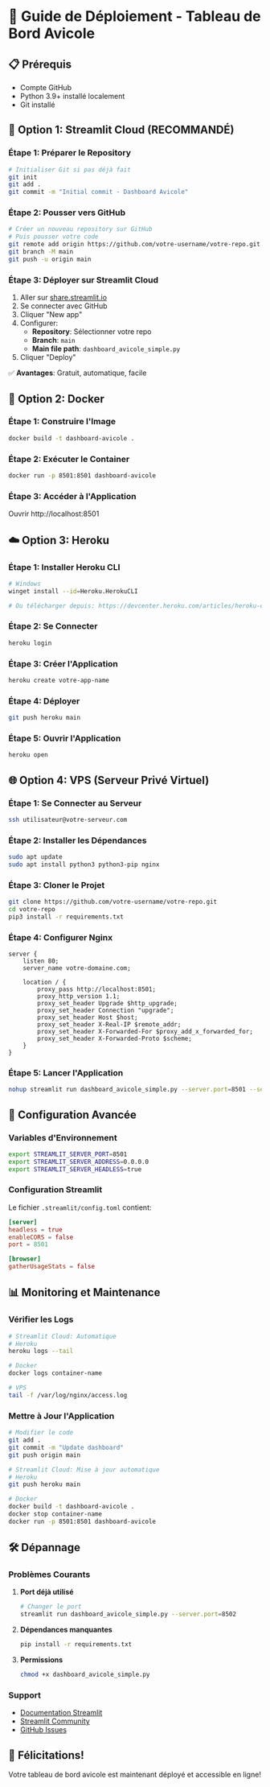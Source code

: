 # 🚀 Guide de Déploiement - Tableau de Bord Avicole

## 📋 Prérequis

- Compte GitHub
- Python 3.9+ installé localement
- Git installé

## 🎯 Option 1: Streamlit Cloud (RECOMMANDÉ)

### Étape 1: Préparer le Repository
```bash
# Initialiser Git si pas déjà fait
git init
git add .
git commit -m "Initial commit - Dashboard Avicole"
```

### Étape 2: Pousser vers GitHub
```bash
# Créer un nouveau repository sur GitHub
# Puis pousser votre code
git remote add origin https://github.com/votre-username/votre-repo.git
git branch -M main
git push -u origin main
```

### Étape 3: Déployer sur Streamlit Cloud
1. Aller sur [share.streamlit.io](https://share.streamlit.io)
2. Se connecter avec GitHub
3. Cliquer "New app"
4. Configurer:
   - **Repository**: Sélectionner votre repo
   - **Branch**: `main`
   - **Main file path**: `dashboard_avicole_simple.py`
5. Cliquer "Deploy"

✅ **Avantages**: Gratuit, automatique, facile

## 🐳 Option 2: Docker

### Étape 1: Construire l'Image
```bash
docker build -t dashboard-avicole .
```

### Étape 2: Exécuter le Container
```bash
docker run -p 8501:8501 dashboard-avicole
```

### Étape 3: Accéder à l'Application
Ouvrir http://localhost:8501

## ☁️ Option 3: Heroku

### Étape 1: Installer Heroku CLI
```bash
# Windows
winget install --id=Heroku.HerokuCLI

# Ou télécharger depuis: https://devcenter.heroku.com/articles/heroku-cli
```

### Étape 2: Se Connecter
```bash
heroku login
```

### Étape 3: Créer l'Application
```bash
heroku create votre-app-name
```

### Étape 4: Déployer
```bash
git push heroku main
```

### Étape 5: Ouvrir l'Application
```bash
heroku open
```

## 🌐 Option 4: VPS (Serveur Privé Virtuel)

### Étape 1: Se Connecter au Serveur
```bash
ssh utilisateur@votre-serveur.com
```

### Étape 2: Installer les Dépendances
```bash
sudo apt update
sudo apt install python3 python3-pip nginx
```

### Étape 3: Cloner le Projet
```bash
git clone https://github.com/votre-username/votre-repo.git
cd votre-repo
pip3 install -r requirements.txt
```

### Étape 4: Configurer Nginx
```nginx
server {
    listen 80;
    server_name votre-domaine.com;

    location / {
        proxy_pass http://localhost:8501;
        proxy_http_version 1.1;
        proxy_set_header Upgrade $http_upgrade;
        proxy_set_header Connection "upgrade";
        proxy_set_header Host $host;
        proxy_set_header X-Real-IP $remote_addr;
        proxy_set_header X-Forwarded-For $proxy_add_x_forwarded_for;
        proxy_set_header X-Forwarded-Proto $scheme;
    }
}
```

### Étape 5: Lancer l'Application
```bash
nohup streamlit run dashboard_avicole_simple.py --server.port=8501 --server.address=0.0.0.0 &
```

## 🔧 Configuration Avancée

### Variables d'Environnement
```bash
export STREAMLIT_SERVER_PORT=8501
export STREAMLIT_SERVER_ADDRESS=0.0.0.0
export STREAMLIT_SERVER_HEADLESS=true
```

### Configuration Streamlit
Le fichier `.streamlit/config.toml` contient:
```toml
[server]
headless = true
enableCORS = false
port = 8501

[browser]
gatherUsageStats = false
```

## 📊 Monitoring et Maintenance

### Vérifier les Logs
```bash
# Streamlit Cloud: Automatique
# Heroku
heroku logs --tail

# Docker
docker logs container-name

# VPS
tail -f /var/log/nginx/access.log
```

### Mettre à Jour l'Application
```bash
# Modifier le code
git add .
git commit -m "Update dashboard"
git push origin main

# Streamlit Cloud: Mise à jour automatique
# Heroku
git push heroku main

# Docker
docker build -t dashboard-avicole .
docker stop container-name
docker run -p 8501:8501 dashboard-avicole
```

## 🛠️ Dépannage

### Problèmes Courants

1. **Port déjà utilisé**
   ```bash
   # Changer le port
   streamlit run dashboard_avicole_simple.py --server.port=8502
   ```

2. **Dépendances manquantes**
   ```bash
   pip install -r requirements.txt
   ```

3. **Permissions**
   ```bash
   chmod +x dashboard_avicole_simple.py
   ```

### Support
- [Documentation Streamlit](https://docs.streamlit.io)
- [Streamlit Community](https://discuss.streamlit.io)
- [GitHub Issues](https://github.com/streamlit/streamlit/issues)

## 🎉 Félicitations!

Votre tableau de bord avicole est maintenant déployé et accessible en ligne! 